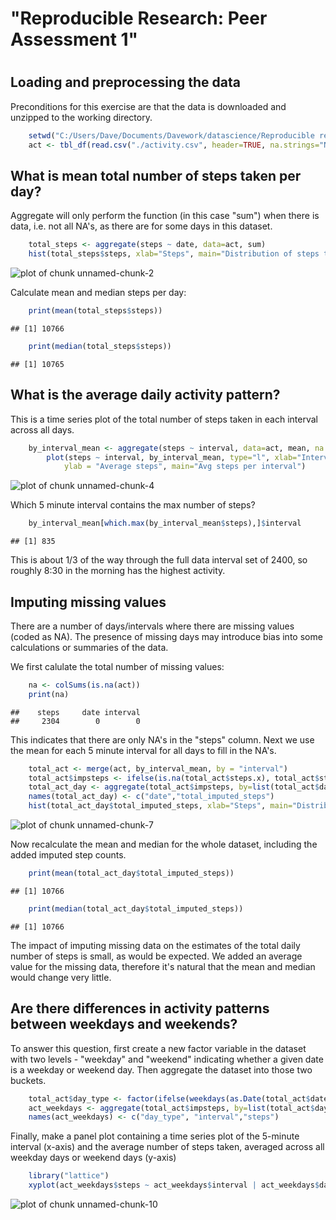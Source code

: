 # "Reproducible Research: Peer Assessment 1"
# 
## Loading and preprocessing the data
Preconditions for this exercise are that the data is downloaded and unzipped to the working directory.

```r
    setwd("C:/Users/Dave/Documents/Davework/datascience/Reproducible research/")
    act <- tbl_df(read.csv("./activity.csv", header=TRUE, na.strings="NA", stringsAsFactors = FALSE))
```
## What is mean total number of steps taken per day?
Aggregate will only perform the function (in this case "sum") when there is data, i.e. not all NA's, as there are for some days in this dataset.

```r
    total_steps <- aggregate(steps ~ date, data=act, sum)
    hist(total_steps$steps, xlab="Steps", main="Distribution of steps taken per day", breaks=nrow(total_steps))
```

![plot of chunk unnamed-chunk-2](figure/unnamed-chunk-2.png) 

Calculate mean and median steps per day:

```r
    print(mean(total_steps$steps))
```

```
## [1] 10766
```

```r
    print(median(total_steps$steps))
```

```
## [1] 10765
```
## What is the average daily activity pattern?
This is a time series plot of the total number of steps taken in each interval across all days.

```r
    by_interval_mean <- aggregate(steps ~ interval, data=act, mean, na.rm=TRUE)
        plot(steps ~ interval, by_interval_mean, type="l", xlab="Interval", 
            ylab = "Average steps", main="Avg steps per interval")
```

![plot of chunk unnamed-chunk-4](figure/unnamed-chunk-4.png) 

Which 5 minute interval contains the max number of steps?

```r
    by_interval_mean[which.max(by_interval_mean$steps),]$interval
```

```
## [1] 835
```
This is about 1/3 of the way through the full data interval set of 2400, so roughly 8:30 in the morning has the highest activity.

## Imputing missing values
There are a number of days/intervals where there are missing values (coded as NA). The presence of missing days may introduce bias into some calculations or summaries of the data.  

We first calulate the total number of missing values:

```r
    na <- colSums(is.na(act))
    print(na)
```

```
##    steps     date interval 
##     2304        0        0
```

This indicates that there are only NA's in the "steps" column.
Next we use the mean for each 5 minute interval for all days to fill in the NA's.



```r
    total_act <- merge(act, by_interval_mean, by = "interval")
    total_act$impsteps <- ifelse(is.na(total_act$steps.x), total_act$steps.y, total_act$steps.x)
    total_act_day <- aggregate(total_act$impsteps, by=list(total_act$date), FUN=sum)
    names(total_act_day) <- c("date","total_imputed_steps")
    hist(total_act_day$total_imputed_steps, xlab="Steps", main="Distribution of steps taken per day", breaks=nrow(total_steps))
```

![plot of chunk unnamed-chunk-7](figure/unnamed-chunk-7.png) 

Now recalculate the mean and median for the whole dataset, including the added imputed step counts.

```r
    print(mean(total_act_day$total_imputed_steps))
```

```
## [1] 10766
```

```r
    print(median(total_act_day$total_imputed_steps))
```

```
## [1] 10766
```

The impact of imputing missing data on the estimates of the total daily number of steps is small, as would be expected.  We added an average value for the missing data, therefore it's natural that the mean and median would change very little.
## Are there differences in activity patterns between weekdays and weekends?
To answer this question, first create a new factor variable in the dataset with two levels - "weekday" and "weekend" indicating whether a given date is a weekday or weekend day.  Then aggregate the dataset into those two buckets.

```r
    total_act$day_type <- factor(ifelse(weekdays(as.Date(total_act$date)) %in% c("Saturday", "Sunday"), "weekend", "weekday"))
    act_weekdays <- aggregate(total_act$impsteps, by=list(total_act$day_type, total_act$interval), FUN=mean)
    names(act_weekdays) <- c("day_type", "interval","steps")
```
Finally, make a panel plot containing a time series plot of the 5-minute interval (x-axis) and the average number of steps taken, averaged across all weekday days or weekend days (y-axis)

```r
    library("lattice")
    xyplot(act_weekdays$steps ~ act_weekdays$interval | act_weekdays$day_type, type = "l", xlab="Interval", ylab="Average steps", layout = c(1,2))
```

![plot of chunk unnamed-chunk-10](figure/unnamed-chunk-10.png) 
